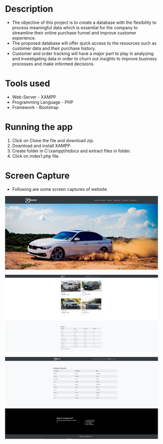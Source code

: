 # Description

* The objective of this project is to create a database with the flexibility to process meaningful data which is essential for the company to streamline their online purchase funnel and improve customer experience. 
* The proposed database will offer quick access to the resources such as customer data and their purchase history. 
* Customer and order tracking will have a major part to play in analyzing and investigating data in order to churn out insights to improve business processes and make informed decisions.

# Tools used

* Web-Server - XAMPP
* Programming Language - PHP
* Framework - Bootstrap

# Running the app

1. Click on Clone the file and download zip.
2. Download and install XAMPP.
3. Create folder in C:\xampp\htdocs and extract files in folder.
4. Click on index1.php file.
 
# Screen Capture

* Following are some screen captures of website.

![Alt text](Images/Image1.png)

![Alt text](Images/Image2.png)

![Alt text](Images/Image3.png)
